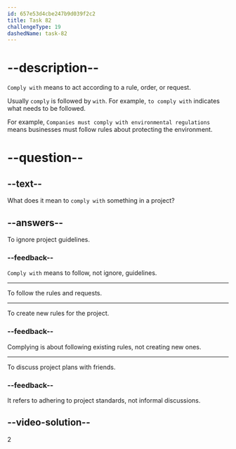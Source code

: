 ```yaml
---
id: 657e53d4cbe247b9d039f2c2
title: Task 82
challengeType: 19
dashedName: task-82
---
```


# --description--

`Comply with` means to act according to a rule, order, or request.

Usually `comply` is followed by `with`. For example, `to comply with` indicates what needs to be followed.

For example, `Companies must comply with environmental regulations` means businesses must follow rules about protecting the environment.

# --question--

## --text--

What does it mean to `comply with` something in a project?

## --answers--

To ignore project guidelines.

### --feedback--

`Comply with` means to follow, not ignore, guidelines.

---

To follow the rules and requests.

---

To create new rules for the project.

### --feedback--

Complying is about following existing rules, not creating new ones.

---

To discuss project plans with friends.

### --feedback--

It refers to adhering to project standards, not informal discussions.

## --video-solution--

2
